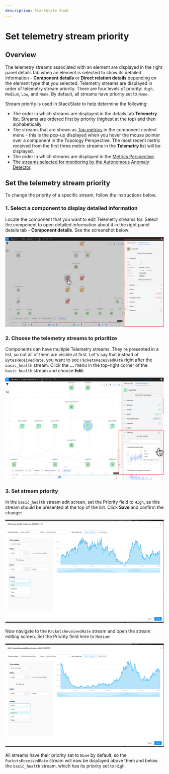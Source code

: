 ```yaml
---
description: StackState SaaS
---
```


# Set telemetry stream priority

## Overview

The telemetry streams associated with an element are displayed in the right panel details tab when an element is selected to show its detailed information - **Component details** or **Direct relation details** depending on the element type that you selected. Telemetry streams are displayed in order of telemetry stream priority. There are four levels of priority: `High`, `Medium`, `Low`, and `None`. By default, all streams have priority set to `None`. 

Stream priority is used in StackState to help determine the following:

* The order in which streams are displayed in the details tab **Telemetry** list. Streams are ordered first by priority (highest at the top) and then alphabetically.
* The streams that are shown as [Top metrics](/use/metrics/top-metrics.md) in the component context menu - this is the pop-up displayed when you hover the mouse pointer over a component in the Topology Perspective. The most recent metric received from the first three metric streams in the **Telemetry** list will be displayed.
* The order in which streams are displayed in the [Metrics Perspective](/use/stackstate-ui/perspectives/metrics-perspective.md).
* The [streams selected for monitoring by the Autonomous Anomaly Detector](/stackpacks/add-ons/aad.md#how-are-metric-streams-selected).

## Set the telemetry stream priority

To change the priority of a specific stream, follow the instructions below.

### 1. Select a component to display detailed information

Locate the component that you want to edit Telemetry streams for. Select the component to open detailed information about it in the right panel details tab - **Component details**. See the screenshot below:

![Detailed component information](../../.gitbook/assets/v51_component_details.png)

### 2. Choose the telemetry streams to prioritize

Components can have multiple Telemetry streams. They're presented in a list, so not all of them are visible at first. Let's say that instead of `BytesReceivedRate`, you want to see `PacketsReceivedRate` right after the `basic_health` stream. Click the **...** menu in the top-right corner of the `basic_health` stream and choose **Edit**:

![Edit telemetry stream](../../.gitbook/assets/v51_telstream_edit.png)

### 3. Set stream priority

In the `basic_health` stream edit screen, set the Priority field to `High`, as this stream should be presented at the top of the list. Click **Save** and confirm the change:

![Edit basic\_health](../../.gitbook/assets/v51_edit_basic_health.png)

Now navigate to the `PacketsReceivedRate` stream and open the stream editing screen. Set the Priority field here to `Medium`:

![Edit packetsReceiveRate](../../.gitbook/assets/v51_edit_medium.png)

All streams have their priority set to `None` by default, so the `PacketsReceivedRate` stream will now be displayed above them and below the `basic_health` stream, which has its priority set to `High`.

